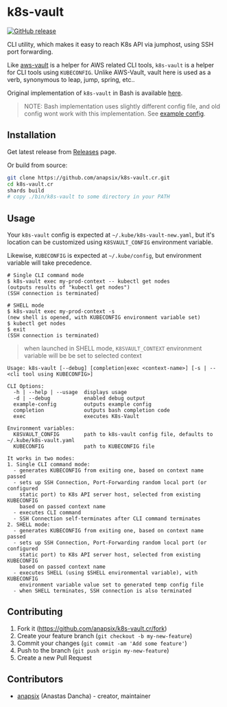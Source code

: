 # k8s-vault

[![GitHub release](https://img.shields.io/github/v/release/anapsix/k8s-vault.cr.svg)](https://github.com/anapsix/k8s-vault.cr/releases)

CLI utility, which makes it easy to reach K8s API via jumphost, using SSH port
forwarding.

Like [aws-vault](https://github.com/99designs/aws-vault) is a helper for AWS
related CLI tools, `k8s-vault` is a helper for CLI tools using `KUBECONFIG`.
Unlike AWS-Vault, vault here is used as a verb, synonymous to leap, jump,
spring, etc..

Original implementation of `k8s-vault` in Bash is available [here](https://gist.github.com/anapsix/b5af204162c866431cd5640aef769610).

> NOTE: Bash implementation uses slightly different config file, and old config
wont work with this implementation.
See [example config](./k8s-vault_example.yaml).

## Installation

Get latest release from [Releases](https://github.com/anapsix/k8s-vault.cr/releases) page.

Or build from source:
```sh
git clone https://github.com/anapsix/k8s-vault.cr.git
cd k8s-vault.cr
shards build
# copy ./bin/k8s-vault to some directory in your PATH
```

## Usage

Your `k8s-vault` config is expected at `~/.kube/k8s-vault-new.yaml`, but it's
location can be customized using `K8SVAULT_CONFIG` environment variable.

Likewise, `KUBECONFIG` is expected at `~/.kube/config`, but environment variable
will take precedence.

```
# Single CLI command mode
$ k8s-vault exec my-prod-context -- kubectl get nodes
(outputs results of "kubectl get nodes")
(SSH connection is terminated)

# SHELL mode
$ k8s-vault exec my-prod-context -s
(new shell is opened, with KUBECONFIG environment variable set)
$ kubectl get nodes
$ exit
(SSH connection is terminated)
```

> when launched in SHELL mode, `K8SVAULT_CONTEXT` environment variable will be
> be set to selected context

```
Usage: k8s-vault [--debug] [completion|exec <context-name>] [-s | -- <cli tool using KUBECONFIG>]

CLI Options:
  -h | --help | --usage  displays usage
  -d | --debug           enabled debug output
  example-config         outputs example config
  completion             outputs bash completion code
  exec                   executes K8s-Vault

Environment variables:
  K8SVAULT_CONFIG        path to k8s-vault config file, defaults to ~/.kube/k8s-vault.yaml
  KUBECONFIG             path to KUBECONFIG file

It works in two modes:
1. Single CLI command mode:
  - generates KUBECONFIG from exiting one, based on context name passed
  - sets up SSH Connection, Port-Forwarding random local port (or configured
    static port) to K8s API server host, selected from existing KUBECONFIG
    based on passed context name
  - executes CLI command
  - SSH Connection self-terminates after CLI command terminates
2. SHELL mode:
  - generates KUBECONFIG from exiting one, based on context name passed
  - sets up SSH Connection, Port-Forwarding random local port (or configured
    static port) to K8s API server host, selected from existing KUBECONFIG
    based on passed context name
  - executes SHELL (using $SHELL environmental variable), with KUBECONFIG
    environment variable value set to generated temp config file
  - when SHELL terminates, SSH connection is also terminated
```

## Contributing

1. Fork it (https://github.com/anapsix/k8s-vault.cr/fork)
2. Create your feature branch (`git checkout -b my-new-feature`)
3. Commit your changes (`git commit -am 'Add some feature'`)
4. Push to the branch (`git push origin my-new-feature`)
5. Create a new Pull Request

## Contributors

- [anapsix](https://github.com/anapsix) (Anastas Dancha) - creator, maintainer
